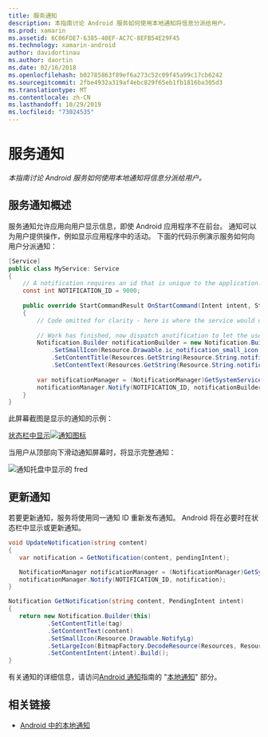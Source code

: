 ```yaml
---
title: 服务通知
description: 本指南讨论 Android 服务如何使用本地通知将信息分派给用户。
ms.prod: xamarin
ms.assetid: 6C06FDE7-6385-40EF-AC7C-8EFB54E29F45
ms.technology: xamarin-android
author: davidortinau
ms.author: daortin
ms.date: 02/16/2018
ms.openlocfilehash: b02785863f89ef6a273c52c09f45a99c17cb6242
ms.sourcegitcommit: 2fbe4932a319af4ebc829f65eb1fb1816ba305d3
ms.translationtype: MT
ms.contentlocale: zh-CN
ms.lasthandoff: 10/29/2019
ms.locfileid: "73024535"
---
```

# <a name="service-notifications"></a>服务通知

_本指南讨论 Android 服务如何使用本地通知将信息分派给用户。_

## <a name="service-notifications-overview"></a>服务通知概述

服务通知允许应用向用户显示信息，即使 Android 应用程序不在前台。 通知可以为用户提供操作，例如显示应用程序中的活动。 下面的代码示例演示服务如何向用户分派通知：

```csharp
[Service]
public class MyService: Service 
{
    // A notification requires an id that is unique to the application.
    const int NOTIFICATION_ID = 9000;
    
    public override StartCommandResult OnStartCommand(Intent intent, StartCommandFlags flags, int startId)
    {
        // Code omitted for clarity - here is where the service would do something.
    
        // Work has finished, now dispatch anotification to let the user know.
        Notification.Builder notificationBuilder = new Notification.Builder(this)
            .SetSmallIcon(Resource.Drawable.ic_notification_small_icon)
            .SetContentTitle(Resources.GetString(Resource.String.notification_content_title))
            .SetContentText(Resources.GetString(Resource.String.notification_content_text));
        
        var notificationManager = (NotificationManager)GetSystemService(NotificationService);
        notificationManager.Notify(NOTIFICATION_ID, notificationBuilder.Build());
    }
}
```

此屏幕截图是显示的通知的示例：

[状态栏中显示![通知图标](service-notifications-images/01-notification-sml.png)](service-notifications-images/01-notification.png#lightbox)

当用户从顶部向下滑动通知屏幕时，将显示完整通知：

![通知托盘中显示的 fred](service-notifications-images/02-fullnotification.png)

## <a name="updating-a-notification"></a>更新通知

若要更新通知，服务将使用同一通知 ID 重新发布通知。 Android 将在必要时在状态栏中显示或更新通知。

```csharp 
void UpdateNotification(string content)
{
   var notification = GetNotification(content, pendingIntent);

   NotificationManager notificationManager = (NotificationManager)GetSystemService(Context.NotificationService);
   notificationManager.Notify(NOTIFICATION_ID, notification);
}

Notification GetNotification(string content, PendingIntent intent)
{
   return new Notification.Builder(this)
           .SetContentTitle(tag)
           .SetContentText(content)
           .SetSmallIcon(Resource.Drawable.NotifyLg)
           .SetLargeIcon(BitmapFactory.DecodeResource(Resources, Resource.Drawable.Icon))
           .SetContentIntent(intent).Build();
}
```

有关通知的详细信息，请访问[Android 通知](~/android/app-fundamentals/notifications/index.md)指南的 "[本地通知](~/android/app-fundamentals/notifications/local-notifications.md)" 部分。

## <a name="related-links"></a>相关链接

- [Android 中的本地通知](~/android/app-fundamentals/notifications/local-notifications.md)
